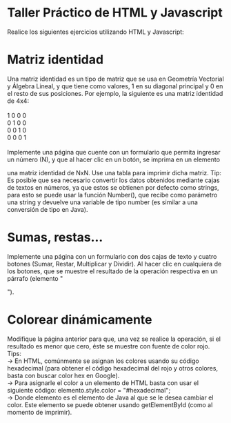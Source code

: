 # Taller Práctico de HTML y Javascript

Realice los siguientes ejercicios utilizando HTML y Javascript:

# Matriz identidad

Una matriz identidad es un tipo de matriz que se usa en Geometría Vectorial y Álgebra Lineal, y
que tiene como valores, 1 en su diagonal principal y 0 en el resto de sus posiciones. Por ejemplo, la
siguiente es una matriz identidad de 4x4:
<br>
<br>
                                      1 0 0 0<br>
                                      0 1 0 0<br>
                                      0 0 1 0<br>
                                      0 0 0 1<br>
<br>
Implemente una página que cuente con un formulario que permita ingresar un número (N), y que
al hacer clic en un botón, se imprima en un elemento <DIV> una matriz identidad de NxN. Use una
tabla para imprimir dicha matriz.
Tip: Es posible que sea necesario convertir los datos obtenidos mediante cajas de textos en
números, ya que estos se obtienen por defecto como strings, para esto se puede usar la función
Number(), que recibe como parámetro una string y devuelve una variable de tipo number (es
similar a una conversión de tipo en Java).
  
# Sumas, restas…

Implemente una página con un formulario con dos cajas de texto y cuatro botones (Sumar, Restar,
Multiplicar y Dividir). Al hacer clic en cualquiera de los botones, que se muestre el resultado de la
operación respectiva en un párrafo (elemento "<P>").


# Colorear dinámicamente

Modifique la página anterior para que, una vez se realice la operación, si el resultado es menor
que cero, éste se muestre con fuente de color rojo.
Tips:<br>
-> En HTML, comúnmente se asignan los colores usando su código hexadecimal (para
obtener el código hexadecimal del rojo y otros colores, basta con buscar color hex en
Google).<br>
-> Para asignarle el color a un elemento de HTML basta con usar el siguiente código:
elemento.style.color = "#hexadecimal";<br>
-> Donde elemento es el elemento de Java al que se le desea cambiar el color. Este
elemento se puede obtener usando getElementById (como al momento de imprimir).<br>
